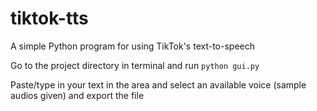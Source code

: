 # tiktok-tts
A simple Python program for using TikTok's text-to-speech

Go to the project directory in terminal and run `python gui.py`

Paste/type in your text in the area and select an available voice (sample audios given) and export the file
